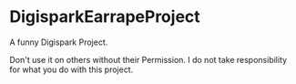 # DigisparkEarrapeProject
A funny Digispark Project.

Don't use it on others without their Permission. I do not take responsibility for what you do with this project.
